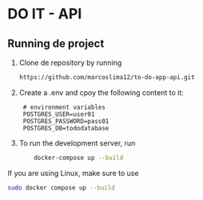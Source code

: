 # DO IT - API

## Running de project

1. Clone de repository by running
   ```bash
   https://github.com/marcoslima12/to-do-app-api.git
   
2. Create a .env and cpoy the following content to it:
   
     ```.env
      # environment variables
      POSTGRES_USER=user01
      POSTGRES_PASSWORD=pass01
      POSTGRES_DB=tododatabase
     ```

3. To run the development server, run
   ````bash
       docker-compose up --build
  If you are using Linux, make sure to use 
  ```bash
sudo docker compose up --build

